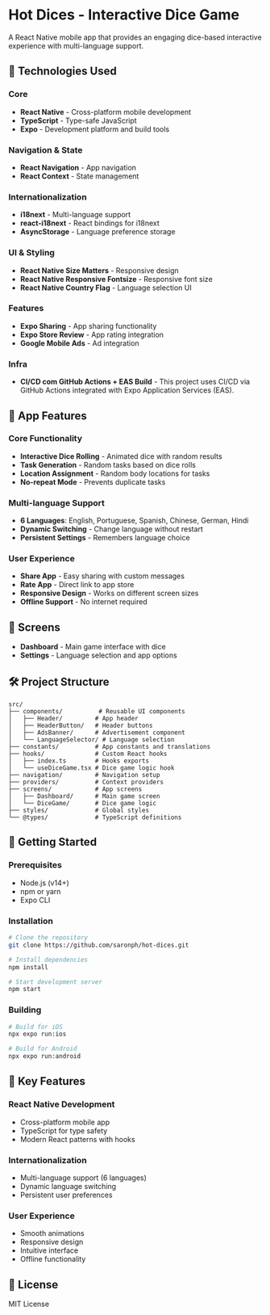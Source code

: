 # Hot Dices - Interactive Dice Game

A React Native mobile app that provides an engaging dice-based interactive experience with multi-language support.

## 🚀 Technologies Used

### Core

- **React Native** - Cross-platform mobile development
- **TypeScript** - Type-safe JavaScript
- **Expo** - Development platform and build tools

### Navigation & State

- **React Navigation** - App navigation
- **React Context** - State management

### Internationalization

- **i18next** - Multi-language support
- **react-i18next** - React bindings for i18next
- **AsyncStorage** - Language preference storage

### UI & Styling

- **React Native Size Matters** - Responsive design
- **React Native Responsive Fontsize** - Responsive font size
- **React Native Country Flag** - Language selection UI

### Features

- **Expo Sharing** - App sharing functionality
- **Expo Store Review** - App rating integration
- **Google Mobile Ads** - Ad integration

### Infra

- **CI/CD com GitHub Actions + EAS Build** - This project uses CI/CD via GitHub Actions integrated with Expo Application Services (EAS).

## 🎯 App Features

### Core Functionality

- **Interactive Dice Rolling** - Animated dice with random results
- **Task Generation** - Random tasks based on dice rolls
- **Location Assignment** - Random body locations for tasks
- **No-repeat Mode** - Prevents duplicate tasks

### Multi-language Support

- **6 Languages**: English, Portuguese, Spanish, Chinese, German, Hindi
- **Dynamic Switching** - Change language without restart
- **Persistent Settings** - Remembers language choice

### User Experience

- **Share App** - Easy sharing with custom messages
- **Rate App** - Direct link to app store
- **Responsive Design** - Works on different screen sizes
- **Offline Support** - No internet required

## 📱 Screens

- **Dashboard** - Main game interface with dice
- **Settings** - Language selection and app options

## 🛠️ Project Structure

```
src/
├── components/          # Reusable UI components
│   ├── Header/         # App header
│   ├── HeaderButton/   # Header buttons
│   ├── AdsBanner/      # Advertisement component
│   └── LanguageSelector/ # Language selection
├── constants/          # App constants and translations
├── hooks/              # Custom React hooks
│   ├── index.ts        # Hooks exports
│   └── useDiceGame.tsx # Dice game logic hook
├── navigation/         # Navigation setup
├── providers/          # Context providers
├── screens/            # App screens
│   ├── Dashboard/      # Main game screen
│   └── DiceGame/       # Dice game logic
├── styles/             # Global styles
└── @types/             # TypeScript definitions
```

## 🚀 Getting Started

### Prerequisites

- Node.js (v14+)
- npm or yarn
- Expo CLI

### Installation

```bash
# Clone the repository
git clone https://github.com/saronph/hot-dices.git

# Install dependencies
npm install

# Start development server
npm start
```

### Building

```bash
# Build for iOS
npx expo run:ios

# Build for Android
npx expo run:android
```

## 🎨 Key Features

### React Native Development

- Cross-platform mobile app
- TypeScript for type safety
- Modern React patterns with hooks

### Internationalization

- Multi-language support (6 languages)
- Dynamic language switching
- Persistent user preferences

### User Experience

- Smooth animations
- Responsive design
- Intuitive interface
- Offline functionality

## 📄 License

MIT License

